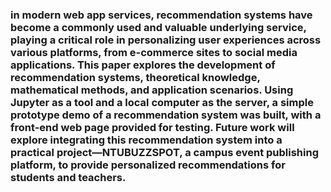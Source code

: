 ### in modern web app services, recommendation systems have become a commonly used and valuable underlying service, playing a critical role in personalizing user experiences across various platforms, from e-commerce sites to social media applications. This paper explores the development of recommendation systems, theoretical knowledge, mathematical methods, and application scenarios. Using Jupyter as a tool and a local computer as the server, a simple prototype demo of a recommendation system was built, with a front-end web page provided for testing. Future work will explore integrating this recommendation system into a practical project—NTUBUZZSPOT, a campus event publishing platform, to provide personalized recommendations for students and teachers.
